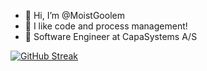- 👋 Hi, I’m @MoistGoolem
- 👀 I like code and process management!
- 🌱 Software Engineer at CapaSystems A/S

[![GitHub Streak](https://streak-stats.demolab.com/?user=MoistGoolem&theme=sunset-gradient	)](https://git.io/streak-stats)
